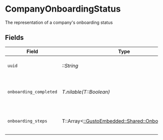 # CompanyOnboardingStatus

The representation of a company's onboarding status


## Fields

| Field                                                                                      | Type                                                                                       | Required                                                                                   | Description                                                                                |
| ------------------------------------------------------------------------------------------ | ------------------------------------------------------------------------------------------ | ------------------------------------------------------------------------------------------ | ------------------------------------------------------------------------------------------ |
| `uuid`                                                                                     | *::String*                                                                                 | :heavy_check_mark:                                                                         | the UUID of the company                                                                    |
| `onboarding_completed`                                                                     | *T.nilable(T::Boolean)*                                                                    | :heavy_minus_sign:                                                                         | a boolean flag for the company's onboarding status                                         |
| `onboarding_steps`                                                                         | T::Array<[::GustoEmbedded::Shared::OnboardingStep](../../models/shared/onboardingstep.md)> | :heavy_minus_sign:                                                                         | a list of company onboarding steps                                                         |